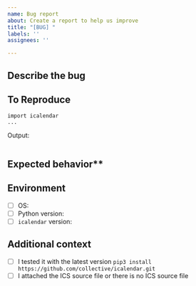 ```yaml
---
name: Bug report
about: Create a report to help us improve
title: "[BUG] "
labels: ''
assignees: ''

---
```


<!-- This template is there to guide you and help us. If you can not complete everything here, that is fine. -->
## Describe the bug
<!-- A clear and concise description of what the bug is. -->

## To Reproduce
<!-- Please add the neccesary code here to reproduce the problem on your machine. -->

```
import icalendar
...
```
Output:
<!-- If applicable, add logs or error outputs to help explain your problem. -->
```

```

## Expected behavior**
<!-- A clear and concise description of what you expected to happen. -->

## Environment
<!-- please complete the following information: -->
 - [ ] OS:                               <!-- e.g. Ubuntu 22 or Windows 10 -->
 - [ ] Python version:            <!-- e.g. Python 3.10 -->
 - [ ] `icalendar` version:      <!-- python3 -c 'import icalendar; print(icalendar.__version__)' -->

## Additional context
<!-- Add any other context about the problem here, related issues and pull requests. -->
- [ ] I tested it with the latest version `pip3 install https://github.com/collective/icalendar.git`
- [ ] I attached the ICS source file or there is no ICS source file
